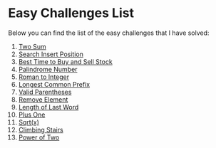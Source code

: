 <h1>Easy Challenges List</h1>
<p>Below you can find the list of the easy challenges that I have solved:</p>
<ol>
    <li><a href="https://github.com/alirabah93/Algorithm/tree/master/LeetCode/Easy/1.%20Two%20Sum">Two Sum</a></li>
    <li><a href="https://github.com/alirabah93/Algorithm/tree/master/LeetCode/Easy/2.%20Search%20Insert%20Position">Search Insert Position</a></li>
    <li><a href="https://github.com/alirabah93/Algorithm/tree/master/LeetCode/Easy/3.%20Best%20Time%20to%20Buy%20and%20Sell%20Stock">Best Time to Buy and Sell Stock</a></li>
    <li><a href="https://github.com/alirabah93/Algorithm/tree/master/LeetCode/Easy/4.%20Palindrome%20Number">Palindrome Number</a></li>
    <li><a href="https://github.com/alirabah93/Algorithm/tree/master/LeetCode/Easy/5.%20Roman%20to%20Integer">Roman to Integer</a></li>
    <li><a href="https://github.com/alirabah93/Algorithm/tree/master/LeetCode/Easy/6.%20Longest%20Common%20Prefix">Longest Common Prefix</a></li>
    <li><a href="https://github.com/alirabah93/Algorithm/tree/master/LeetCode/Easy/7.%20Valid%20Parentheses">Valid Parentheses</a></li>
    <li><a href="https://github.com/alirabah93/Algorithm/tree/master/LeetCode/Easy/8.%20Remove%20Element">Remove Element</a></li>
    <li><a href="https://github.com/alirabah93/Algorithm/tree/master/LeetCode/Easy/9.%20Length%20of%20Last%20Word">Length of Last Word</a></li>
    <li><a href="https://github.com/alirabah93/Algorithm/tree/master/LeetCode/Easy/10.%20Plus%20One">Plus One</a></li>
    <li><a href="https://github.com/alirabah93/Algorithm/tree/master/LeetCode/Easy/11.%20Sqrt(x)">Sqrt(x)</a></li>
    <li><a href="https://github.com/alirabah93/Algorithm/tree/master/LeetCode/Easy/12.%20Climbing%20Stairs">Climbing Stairs</a></li>
    <li><a href="https://github.com/alirabah93/Algorithm/tree/master/LeetCode/Easy/13.%20Power%20of%20Two">Power of Two</a></li>
</ol>





